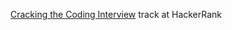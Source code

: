 [Cracking the Coding Interview](https://www.hackerrank.com/domains/tutorials/cracking-the-coding-interview) track at HackerRank